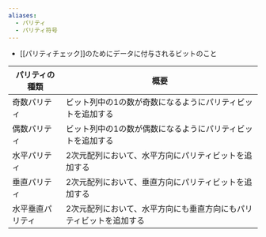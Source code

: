 ```yaml
---
aliases:
  - パリティ
  - パリティ符号
---
```

- [[パリティチェック]]のためにデータに付与されるビットのこと

| パリティの種類   | 概要                                                                |
| ---------------- | ------------------------------------------------------------------- |
| 奇数パリティ     | ビット列中の1の数が奇数になるようにパリティビットを追加する         |
| 偶数パリティ     | ビット列中の1の数が偶数になるようにパリティビットを追加する         |
| 水平パリティ     | 2次元配列において、水平方向にパリティビットを追加する               |
| 垂直パリティ     | 2次元配列において、垂直方向にパリティビットを追加する               |
| 水平垂直パリティ | 2次元配列において、水平方向にも垂直方向にもパリティビットを追加する |
